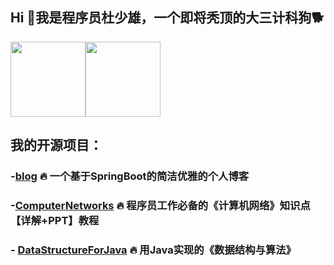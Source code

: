 ## Hi 👋我是程序员杜少雄，一个即将秃顶的大三计科狗🐕

<img height="120px" src="https://github-readme-stats.vercel.app/api?username=shaoxiongdu&hide_border=false&hide_title=true&show_icons=true&include_all_commits=true&count_private=true&theme=buefy&locale=cn&line_height=20" /><img height="120px" src="https://github-readme-stats.vercel.app/api/top-langs/?hide_title=true&username=shaoxiongdu&hide_border=false&line_height=20&theme=flag-india&layout=compact&locale=cn" />

## 我的开源项目：
### -[blog](https://github.com/shaoxiongdu/blog) 🔥 一个基于SpringBoot的简洁优雅的个人博客
### -[ComputerNetworks](https://github.com/shaoxiongdu/ComputerNetworks) 🔥 程序员工作必备的《计算机网络》知识点【详解+PPT】教程
### - [DataStructureForJava](https://github.com/shaoxiongdu/DataStructureForJava) 🔥 用Java实现的《数据结构与算法》
